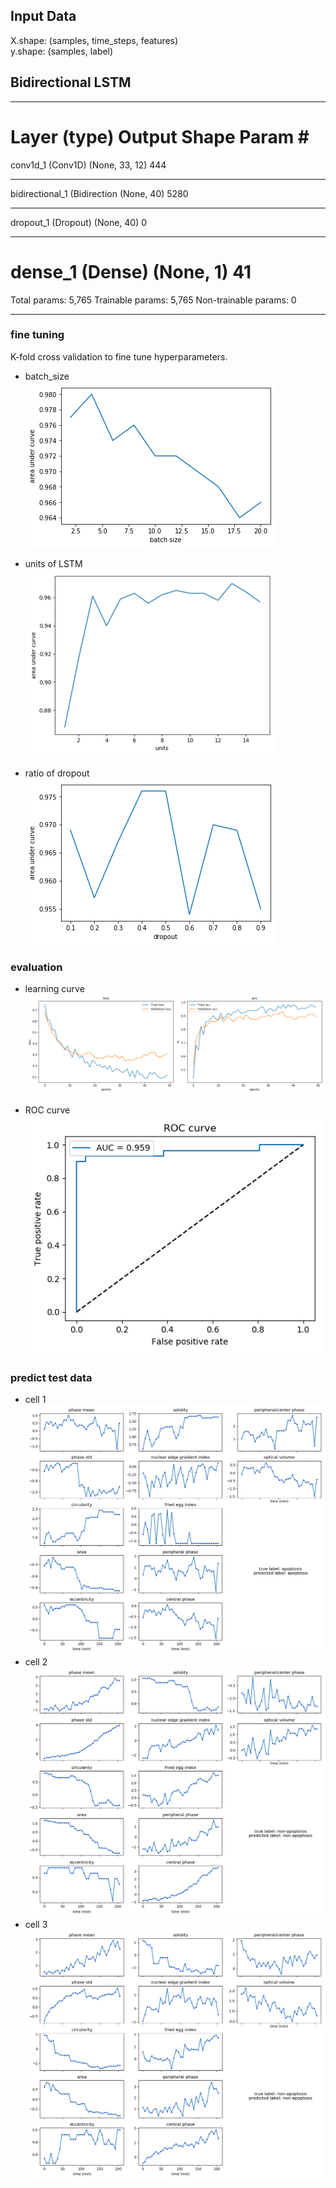 ## Input Data

X.shape: (samples, time_steps, features)  
y.shape: (samples, label)  

## Bidirectional LSTM

_________________________________________________________________
Layer (type)                 Output Shape              Param #   
=================================================================
conv1d_1 (Conv1D)            (None, 33, 12)            444       
_________________________________________________________________
bidirectional_1 (Bidirection (None, 40)                5280      
_________________________________________________________________
dropout_1 (Dropout)          (None, 40)                0         
_________________________________________________________________
dense_1 (Dense)              (None, 1)                 41        
=================================================================
Total params: 5,765
Trainable params: 5,765
Non-trainable params: 0
_________________________________________________________________


### fine tuning

K-fold cross validation to fine tune hyperparameters.

* batch_size  
![](/images/lstmfinetunebatch.png)  

* units of LSTM  
![](/images/lstmfinetuneunits.png)  

* ratio of dropout  
![](/images/lstmfinetunedropout.png)  

### evaluation

* learning curve  
![](/images/loss.png)   

* ROC curve  
![](/images/roc.png)   



### predict test data
* cell 1
![](/images/c1.png)  
* cell 2
![](/images/c2.png)  
* cell 3
![](/images/c3.png)  



